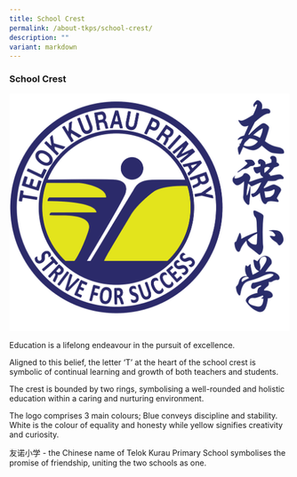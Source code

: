 ```yaml
---
title: School Crest
permalink: /about-tkps/school-crest/
description: ""
variant: markdown
---
```

### **School Crest**

![](/images/About%20TKPS/tkps_logo-new.png)

Education is a lifelong endeavour in the pursuit of excellence.

Aligned to this belief, the letter ‘T’ at the heart of the school crest is symbolic of continual learning and growth of both teachers and students.

The crest is bounded by two rings, symbolising a well-rounded and holistic education within a caring and nurturing environment.

The logo comprises 3 main colours; Blue conveys discipline and stability. White is the colour of equality and honesty while yellow signifies creativity and curiosity.

友诺小学 - the Chinese name of Telok Kurau Primary School symbolises the promise of friendship, uniting the two schools as one.